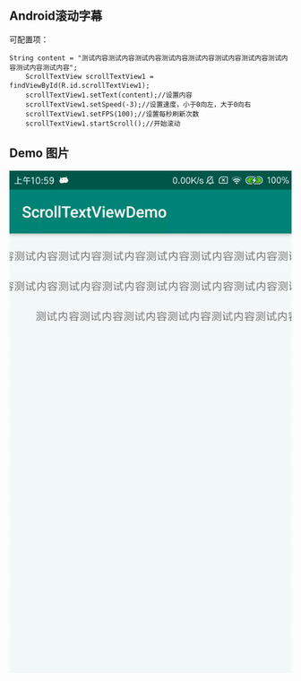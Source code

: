 ## Android滚动字幕
可配置项：

	String content = "测试内容测试内容测试内容测试内容测试内容测试内容测试内容测试内容测试内容测试内容";
        ScrollTextView scrollTextView1 = findViewById(R.id.scrollTextView1);
        scrollTextView1.setText(content);//设置内容
        scrollTextView1.setSpeed(-3);//设置速度，小于0向左，大于0向右
        scrollTextView1.setFPS(100);//设置每秒刷新次数
        scrollTextView1.startScroll();//开始滚动
## Demo 图片
![](pre/1.gif)
